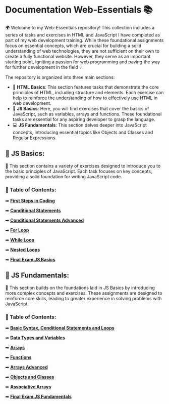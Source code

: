 # Documentation Web-Essentials 📚

🌍 Welcome to my Web-Essentials repository! This collection includes a series of tasks and exercises in HTML and JavaScript I have completed as part of my web development training. While these foundational assignments focus on essential concepts, which are crucial for building a solid understanding of web technologies, they are not sufficient on their own to create a fully functional website. However, they serve as an important starting point, igniting a passion for web programming and paving the way for further development in the field 💡.

The repository is organized into three main sections:
- 📄 **HTML Basics**: This section features tasks that demonstrate the core principles of HTML, including structure and elements. Each exercise can help to reinforce the understanding of how to effectively use HTML in web development.
- 📜 **JS Basics**: Here, you will find exercises that cover the basics of JavaScript, such as variables, arrays and functions. These foundational tasks are essential for any aspiring developer to grasp the language.
- 💻 **JS Fundamentals**: This section delves deeper into JavaScript concepts, introducing essential topics like Objects and Classes and Regular Expressions.

## 📂 JS Basics:
📖 This section contains a variety of exercises designed to introduce you to the basic principles of JavaScript. Each task focuses on key concepts, providing a solid foundation for writing JavaScript code.

### 📌 Table of Contents:
➡ [**First Steps in Coding**](https://github.com/MartinVrb/Web-Essentials/tree/main/02-js-basics/01-first-steps-in-coding-js)

➡ [**Conditional Statements**](https://github.com/MartinVrb/Web-Essentials/tree/main/02-js-basics/02-conditional-statements-js)

➡ [**Conditional Statements Advanced**](https://github.com/MartinVrb/Web-Essentials/tree/main/02-js-basics/03-conditional-statements-advanced-js)

➡ [**For Loop**](https://github.com/MartinVrb/Web-Essentials/tree/main/02-js-basics/04-for-loop-js)

➡ [**While Loop**](https://github.com/MartinVrb/Web-Essentials/tree/main/02-js-basics/05-while-loop-js)

➡ [**Nested Loops**](https://github.com/MartinVrb/Web-Essentials/tree/main/02-js-basics/06-nested-loops-js)

➡ [**Final Exam JS Basics**](https://github.com/MartinVrb/Web-Essentials/tree/main/02-js-basics/07-final-exam-js-basics)

## 📂 JS Fundamentals:
📖 This section builds on the foundations laid in JS Basics by introducing more complex concepts and exercises. These assignments are designed to reinforce core skills, leading to greater experience in solving problems with JavaScript.

### 📌 Table of Contents:
➡ [**Basic Syntax, Conditional Statements and Loops**](https://github.com/MartinVrb/Web-Essentials/tree/main/03-js-fundamentals/01-basic-syntax-conditional-statements-and-loops-js)

➡ [**Data Types and Variables**](https://github.com/MartinVrb/Web-Essentials/tree/main/03-js-fundamentals/02-data-types-and-variables-js)

➡ [**Arrays**](https://github.com/MartinVrb/Web-Essentials/tree/main/03-js-fundamentals/03-arrays-js)

➡ [**Functions**](https://github.com/MartinVrb/Web-Essentials/tree/main/03-js-fundamentals/04-functions-js)

➡ [**Arrays Advanced**](https://github.com/MartinVrb/Web-Essentials/tree/main/03-js-fundamentals/05-arrays-advanced-js)

➡ [**Objects and Classes**](https://github.com/MartinVrb/Web-Essentials/tree/main/03-js-fundamentals/06-objects-and-classes-js)

➡ [**Associative Arrays**](https://github.com/MartinVrb/Web-Essentials/tree/main/03-js-fundamentals/07-associative-arrays-js)

➡ [**Final Exam JS Fundamentals**](https://github.com/MartinVrb/Web-Essentials/tree/main/03-js-fundamentals/08-final-exam-js-fundamentals)
